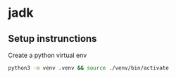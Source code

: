 # jadk

## Setup instrunctions

Create a python virtual env

```bash
python3 -m venv .venv && source ./venv/bin/activate
```